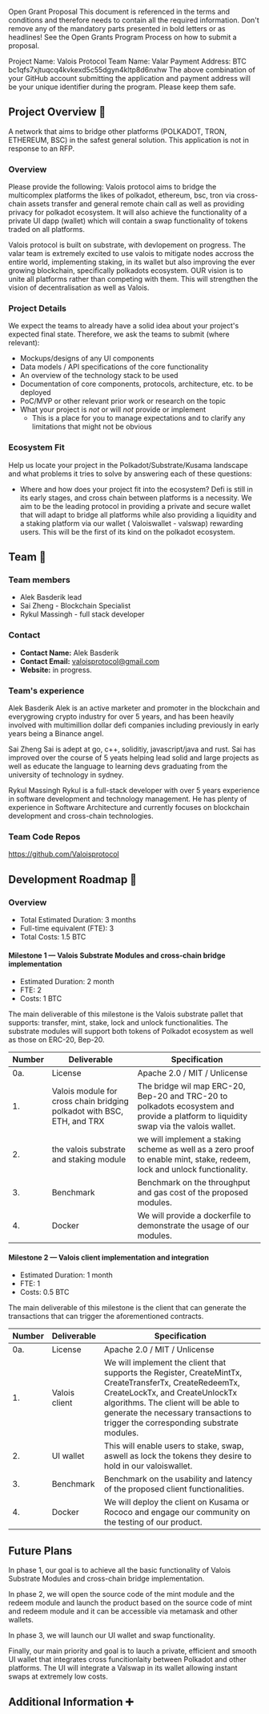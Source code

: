 Open Grant Proposal
This document is referenced in the terms and conditions and therefore needs to contain all the required information. Don't remove any of the mandatory parts presented in bold letters or as headlines! See the Open Grants Program Process on how to submit a proposal.


Project Name: Valois Protocol
Team Name: Valar
Payment Address: BTC bc1qfs7xjtuqcq4kvkexd5c55dgyn4kltp8d6nxhw
The above combination of your GitHub account submitting the application and payment address will be your unique identifier during the program. Please keep them safe.

## Project Overview :page_facing_up: 

A network that aims to bridge other platforms (POLKADOT, TRON, ETHEREUM, BSC) in the safest general solution. 
This application is not in response to an RFP.


### Overview

Please provide the following:
Valois protocol aims to bridge the multicomplex platforms the likes of polkadot, ethereum, bsc, tron via cross-chain assets transfer and general remote chain call as well as providing privacy for polkadot ecosystem. It will also achieve the functionality of a private UI dapp (wallet) which will contain a swap functionality of tokens traded on all platforms. 

Valois protocol is built on substrate, with devlopement on progress. The valar team is extremely excited to use valois to mitigate nodes accross the entire world, implementing staking, in its wallet but also improving the ever growing blockchain, specifically polkadots ecosystem. OUR vision is to unite all platforms rather than competing with them. This will strengthen the vision of decentralisation as well as Valois.

### Project Details 
We expect the teams to already have a solid idea about your project's expected final state. Therefore, we ask the teams to submit (where relevant):

* Mockups/designs of any UI components
* Data models / API specifications of the core functionality
* An overview of the technology stack to be used
* Documentation of core components, protocols, architecture, etc. to be deployed
* PoC/MVP or other relevant prior work or research on the topic
* What your project is _not_ or will _not_ provide or implement
  * This is a place for you to manage expectations and to clarify any limitations that might not be obvious

### Ecosystem Fit 

Help us locate your project in the Polkadot/Substrate/Kusama landscape and what problems it tries to solve by answering each of these questions:

* Where and how does your project fit into the ecosystem? Defi is still in its early stages, and cross chain between platforms is a necessity. We aim to be the leading protocol in providing a private and secure wallet that will adapt to bridge all platforms while also providing a liquidity and a staking platform via our wallet ( Valoiswallet - valswap) rewarding users. This will be the first of its kind on the polkadot ecosystem. 

## Team :busts_in_silhouette:

### Team members
* Alek Basderik lead 
* Sai Zheng - Blockchain Specialist
* Rykul Massingh - full stack developer

### Contact
* **Contact Name:** Alek Basderik
* **Contact Email:** valoisprotocol@gmail.com
* **Website:** in progress.


### Team's experience
Alek Basderik
Alek is an active marketer and promoter in the blockchain and everygrowing crypto industry  for over 5 years, and has been heavily involved with multimillion dollar defi companies including previously in early years being a Binance angel. 

Sai Zheng
Sai is adept at go, c++, soliditiy, javascript/java and rust. Sai has improved over the course of 5 yeats helping lead solid and large projects as well as educate the language to learning devs graduating from the university of technology in sydney. 

Rykul Massingh
Rykul is a full-stack developer with over 5 years experience in software development and technology management. He has plenty of experience in Software Architecture and currently focuses on blockchain development and cross-chain technologies.

### Team Code Repos
https://github.com/Valoisprotocol


## Development Roadmap :nut_and_bolt:
### Overview

* Total Estimated Duration: 3 months
* Full-time equivalent (FTE): 3
* Total Costs: 1.5 BTC

#### Milestone 1 — Valois Substrate Modules and cross-chain bridge implementation

* Estimated Duration: 2 month
* FTE: 2
* Costs: 1 BTC

The main deliverable of this milestone is the Valois substrate pallet that supports: transfer, mint, stake, lock and unlock functionalities. The substrate modules will support both tokens of Polkadot ecosystem as well as those on ERC-20, Bep-20.

| **Number** | **Deliverable**                          | **Specification**                                            |
| ---------- | ---------------------------------------- | ------------------------------------------------------------ |
| 0a.        | License                                  | Apache 2.0 / MIT / Unlicense                                 |
| 1.         | Valois module for cross chain bridging polkadot with BSC, ETH, and TRX | The bridge wil map ERC-20, Bep-20 and TRC-20 to polkadots ecosystem and provide a platform to liquidity swap via the valois wallet. 
| 2.         | the valois substrate and staking module | we will implement a staking scheme as well as a zero proof to enable mint, stake, redeem, lock and unlock functionality.
| 3.         | Benchmark | Benchmark on the throughput and gas cost of the proposed modules. |
| 4.         | Docker    | We will provide a dockerfile to demonstrate the usage of our modules. |

#### Milestone 2 — Valois client implementation and integration

* Estimated Duration: 1 month
* FTE: 1
* Costs: 0.5 BTC

The main deliverable of this milestone is the client that can generate the transactions that can trigger the aforementioned contracts.

| **Number** | **Deliverable**                          | **Specification**                                            |
| ---------- | ---------------------------------------- | ------------------------------------------------------------ |
| 0a.        | License                                  | Apache 2.0 / MIT / Unlicense                                 |
| 1.         | Valois client | We will implement the client that supports the Register, CreateMintTx, CreateTransferTx, CreateRedeemTx, CreateLockTx, and CreateUnlockTx algorithms. The client will be able to generate the necessary transactions to trigger the corresponding substrate modules. |
| 2.         | UI wallet | This will enable users to stake, swap, aswell as lock the tokens they desire to hold in our valoiswallet. |
| 3.         | Benchmark | Benchmark on the usability and latency of the proposed client functionalities. |
| 4.         | Docker    | We will deploy the client on Kusama or Rococo and engage our community on the testing of our product. |


## Future Plans

In phase 1, our goal is to achieve all the basic functionality of Valois Substrate Modules and cross-chain bridge implementation.

In phase 2, we will open the source code of the mint module and the redeem module and launch the product based on the source code of mint and redeem module and it can be accessible via metamask and other wallets. 

In phase 3, we will launch our UI wallet and swap functionality. 

Finally, our main priority and goal is to lauch a private, efficient and smooth UI wallet that integrates cross funcitionlaity between Polkadot and other platforms. The UI will integrate a Valswap in its wallet allowing instant swaps at extremely low costs. 


## Additional Information :heavy_plus_sign: 
